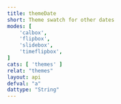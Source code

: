 ```yaml
---
title: themeDate
short: Theme swatch for other dates
modes: [
	'calbox',
	'flipbox',
	'slidebox',
	'timeflipbox',
]
cats: [ 'themes' ]
relat: "themes"
layout: api
defval: "a"
dattype: "String"
---
```




